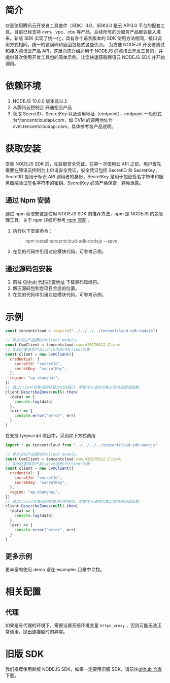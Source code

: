 # 简介

欢迎使用腾讯云开发者工具套件（SDK）3.0，SDK3.0 是云 API3.0 平台的配套工具。目前已经支持 cvm、vpc、cbs 等产品，后续所有的云服务产品都会接入进来。新版 SDK 实现了统一化，具有各个语言版本的 SDK 使用方法相同，接口调用方式相同，统一的错误码和返回包格式这些优点。
为方便 NODEJS 开发者调试和接入腾讯云产品 API，这里向您介绍适用于 NODEJS 的腾讯云开发工具包，并提供首次使用开发工具包的简单示例。让您快速获取腾讯云 NODEJS SDK 并开始调用。

# 依赖环境

1. NODEJS 10.0.0 版本及以上
2. 从腾讯云控制台 开通相应产品
3. 获取 SecretID、SecretKey 以及调用地址（endpoint），endpoint 一般形式为\*.tencentcloudapi.com，如 CVM 的调用地址为 cvm.tencentcloudapi.com，具体参考各产品说明。

# 获取安装

安装 NODEJS SDK 前，先获取安全凭证。在第一次使用云 API 之前，用户首先需要在腾讯云控制台上申请安全凭证，安全凭证包括 SecretID 和 SecretKey， SecretID 是用于标识 API 调用者的身份，SecretKey 是用于加密签名字符串和服务器端验证签名字符串的密钥。SecretKey 必须严格保管，避免泄露。

## 通过 Npm 安装

通过 npm 获取安装是使用 NODEJS SDK 的推荐方法，npm 是 NODEJS 的包管理工具。关于 npm 详细可参考[ npm 官网](https://www.npmjs.com/) 。

1. 执行以下安装命令：
   > npm install tencentcloud-sdk-nodejs --save
2. 在您的代码中引用对应模块代码，可参考示例。

## 通过源码包安装

1. 前往 [Github 代码托管地址](https://github.com/tencentcloud/tencentcloud-sdk-nodejs) 下载源码压缩包。
2. 解压源码包到您项目合适的位置。
3. 在您的代码中引用对应模块代码，可参考示例。

# 示例

```js
const tencentcloud = require("../../../../tencentcloud-sdk-nodejs")

// 导入对应产品模块的client models。
const CvmClient = tencentcloud.cvm.v20170312.Client
// 实例化要请求产品(以cvm为例)的client对象
const client = new CvmClient({
  credential: {
    secretId: "secretId",
    secretKey: "secretKey",
  },
  region: "ap-shanghai",
})
// 通过client对象调用想要访问的接口，需要传入请求对象以及响应回调函数
client.DescribeZones(null).then(
  (data) => {
    console.log(data)
  },
  (err) => {
    console.error("error", err)
  }
)
```

在支持 tyepscript 项目中，采用如下方式调用

```js
import * as tencentcloud from "../../../../tencentcloud-sdk-nodejs"

// 导入对应产品模块的client models。
const CvmClient = tencentcloud.cvm.v20170312.Client
// 实例化要请求产品(以cvm为例)的client对象
const client = new CvmClient({
  credential: {
    secretId: "secretId",
    secretKey: "secretKey",
  },
  region: "ap-shanghai",
})
// 通过client对象调用想要访问的接口，需要传入请求对象以及响应回调函数
client.DescribeZones(null).then(
  (data) => {
    console.log(data)
  },
  (err) => {
    console.error("error", err)
  }
)
```

## 更多示例

更丰富的使用 demo 请在 examples 目录中寻找。

# 相关配置

## 代理

如果是有代理的环境下，需要设置系统环境变量 `https_proxy` ，否则可能无法正常调用，抛出连接超时的异常。

# 旧版 SDK

我们推荐使用新版 NODEJS SDK，如果一定要用旧版 SDK，请前往[github 仓库](https://github.com/CFETeam/qcloudapi-sdk)下载。
